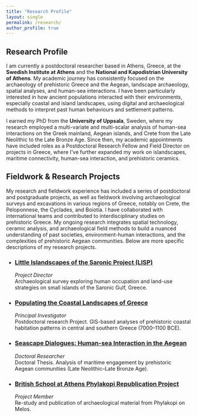 ```yaml
---
title: "Research Profile"
layout: single
permalink: /research/
author_profile: true
---
```


## Research Profile

I am currently a postdoctoral researcher based in Athens, Greece, at the **Swedish Institute at Athens** and the **National and Kapodistrian University of Athens**. My academic journey has consistently focused on the archaeology of prehistoric Greece and the Aegean, landscape archaeology, spatial analyses, and human-sea interactions. I have been particularly interested in how ancient populations interacted with their environments, especially coastal and island landscapes, using digital and archaeological methods to interpret past human behaviours and settlement patterns.

I earned my PhD from the **University of Uppsala**, Sweden, where my research employed a multi-variate and multi-scalar analysis of human-sea interactions on the Greek mainland, Aegean islands, and Crete from the Late Neolithic to the Late Bronze Age. Since then, my academic appointments have included roles as a Postdoctoral Research Fellow and Field Director on projects in Greece, where I've further expanded my work on islandscapes, maritime connectivity, human-sea interaction, and prehistoric ceramics.

## Fieldwork & Research Projects

My research and fieldwork experience has included a series of postdoctoral and postgraduate projects, as well as fieldwork involving archaeological surveys and excavations in various regions of Greece, notably on Crete, the Peloponnese, the Cyclades, and Boiotia. I have collaborated with international teams and contributed to interdisciplinary studies on prehistoric Greece. My ongoing research integrates spatial technology, ceramic analysis, and archaeological field methods to build a nuanced understanding of past societies, environment-human interactions, and the complexities of prehistoric Aegean communities. Below are more specific descriptions of my research projects.

- ### [Little Islandscapes of the Saronic Project (LISP)](/research/lisp/)
  *Project Director*  
  Archaeological survey exploring human occupation and land-use strategies on small islands of the Saronic Gulf, Greece.

- ### [Populating the Coastal Landscapes of Greece](/research/populating_coastal_landscapes/)
  *Principal Investigator*  
  Postdoctoral research Project. GIS-based analyses of prehistoric coastal habitation patterns in central and southern Greece (7000–1100 BCE).

- ### [Seascape Dialogues: Human-sea Interaction in the Aegean](/research/seascape_dialogues/)
  *Doctoral Researcher*  
  Doctoral Thesis. Analysis of maritime engagement by prehistoric Aegean communities (Late Neolithic–Late Bronze Age).

- ### [British School at Athens Phylakopi Republication Project](/research/phylakopi/)
  *Project Member*  
  Re-study and publication of archaeological material from Phylakopi on Melos.

